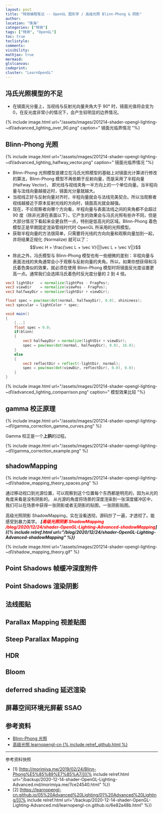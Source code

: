 ```yaml
---
layout: post
title: "特效编程笔记 -- OpenGL 图形学 / 高级光照 Blinn-Phong & 阴影"
author:
location: "珠海"
categories: ["特效"]
tags: ["特效", "OpenGL"]
toc: true
toclistyle:
comments:
visibility:
mathjax: true
mermaid:
glslcanvas:
codeprint:
cluster: "LearnOpenGL"
---
```



## 冯氏光照模型的不足

* 在镜面光分量上，当视线与反射光向量夹角大于 90° 时，镜面光值将会变为 0，在反光度非常小的情况下，会产生较明显的边界情况。

{% include image.html url="/assets/images/201214-shader-opengl-lighting-~d1/advanced_lighting_over_90.png" caption=" 镜面光临界情况 "%}


## Blinn-Phong 光照

{% include image.html url="/assets/images/201214-shader-opengl-lighting-~d1/advanced_lighting_halfway_vector.png" caption=" 镜面光临界情况 "%}

* Blinn-Phong 光照模型是建立在冯氏光照模型的基础上对镜面光计算进行修改的算法，Blinn-Phong 模型不再依赖于反射向量，而是采用了半程向量 (Halfway Vector)，
即光线与视线夹角一半方向上的一个单位向量。当半程向量与法线向量越接近时，镜面光分量就越大。
* 当视线正好与反射向量对齐时，半程向量就会与法线完美契合。所以当观察者视线越接近于原本反射光线的方向时，镜面高光就会越强。
* 现在，不论观察者向哪个方向看，半程向量与表面法线之间的夹角都不会超过 90 度（除非光源在表面以下）。它产生的效果会与冯氏光照有些许不同，但是大部分情况下看起来会更自然一点，特别是低高光的区域。Blinn-Phong 着色模型正是早期固定渲染管线时代时 OpenGL 所采用的光照模型。
* 获取半程向量的方法很简单，只需要将光线的方向向量和观察向量加到一起，并将结果正规化 (Normalize) 就可以了：
    $$\vec H = \frac{\vec L + \vec V}{||\vec L + \vec V||}$$
* 除此之外，冯氏模型与 Blinn-Phong 模型也有一些细微的差别：半程向量与表面法线的夹角通常会小于观察与反射向量的夹角。所以，如果你想获得和冯氏着色类似的效果，就必须在使用 Blinn-Phong 模型时将镜面反光度设置更高一点。通常我们会选择冯氏着色时反光度分量的 2 到 4 倍。

```glsl
vec3 lightDir   = normalize(lightPos - FragPos);
vec3 viewDir    = normalize(viewPos - FragPos);
vec3 halfwayDir = normalize(lightDir + viewDir);

float spec = pow(max(dot(normal, halfwayDir), 0.0), shininess);
vec3 specular = lightColor * spec;
```

```glsl
void main()
{
    [...]
    float spec = 0.0;
    if(blinn)
    {
        vec3 halfwayDir = normalize(lightDir + viewDir);
        spec = pow(max(dot(normal, halfwayDir), 0.0), 16.0);
    }
    else
    {
        vec3 reflectDir = reflect(-lightDir, normal);
        spec = pow(max(dot(viewDir, reflectDir), 0.0), 8.0);
    }
}
```

{% include image.html url="/assets/images/201214-shader-opengl-lighting-~d1/advanced_lighting_comparrison.png" caption=" 模型效果比较 "%}


## gamma 校正原理

{% include image.html url="/assets/images/201214-shader-opengl-lighting-~d1/gamma_correction_gamma_curves.png" %}

Gamma 校正是一个**上拱**的过程。

{% include image.html url="/assets/images/201214-shader-opengl-lighting-~d1/gamma_correction_example.png" %}


## shadowMapping

{% include image.html url="/assets/images/201214-shader-opengl-lighting-~d1/shadow_mapping_theory_spaces.png" %}

通过移动视口到光源位置，可以观察到这个位置每个东西都是明亮的，因为从光的角度来看是没有阴影的。
从光源的角度将场景的深度渲染到一张深度缓冲区中，我们可以在场景中获得一张阴影或者无阴影的贴图，一张阴影贴图。

高级光照阴影 ShadowMapping，实在没看透彻，源码抄了一遍，才透彻了。能感受到暴力美学。
***[<font color="red">高级光照阴影 ShadowMapping /blog/2020/12/24/shader-OpenGL-Lighting-Advanced-shadowMapping</font>]({% include relref.html url="/blog/2020/12/24/shader-OpenGL-Lighting-Advanced-shadowMapping" %})***

{% include image.html url="/assets/images/201214-shader-opengl-lighting-~d1/shadow_mapping_theory.gif" %}


## Point Shadows 帧缓冲深度附件


## Point Shadows 渲染阴影


## 法线图贴


## Parallax Mapping 视差贴图


## Steep Parallax Mapping


## HDR


## Bloom


## deferred shading 延迟渲染


## 屏幕空间环境光屏蔽 SSAO


## 参考资料

- [Blinn-Phong 光照](http://morimiya.me/2019/02/24/Blinn-Phong%E5%85%89%E7%85%A7/)
- [高级光照 learnopengl-cn {% include relref_github.html %}](https://learnopengl-cn.github.io/05%20Advanced%20Lighting/01%20Advanced%20Lighting/)

-----

<font class='ref_snapshot'>参考资料快照</font>

- [1] [http://morimiya.me/2019/02/24/Blinn-Phong%E5%85%89%E7%85%A7/]({% include relref.html url="/backup/2020-12-14-shader-OpenGL-Lighting-Advanced.md/morimiya.me/7ce24540.html" %})
- [2] [https://learnopengl-cn.github.io/05%20Advanced%20Lighting/01%20Advanced%20Lighting/]({% include relref.html url="/backup/2020-12-14-shader-OpenGL-Lighting-Advanced.md/learnopengl-cn.github.io/6e82a48b.html" %})
